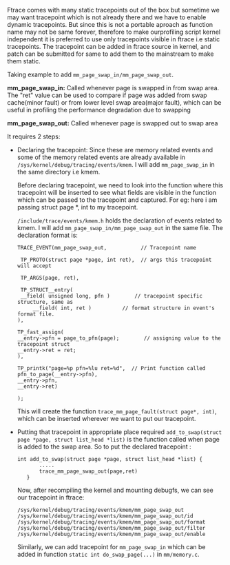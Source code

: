 

Ftrace comes with many static tracepoints out of the box but sometime we may want tracepoint which is not already there and we have to enable dynamic tracepoints. But since this is not a portable aproach as function name may not be same forever, therefore to make ourprofiling script kernel independent it is preferred to use only tracepoints visible in ftrace i.e static tracepoints. The tracepoint can be added in ftrace source in kernel, and patch can be submitted for same to add them to the mainstream to make them static.

Taking example to add `mm_page_swap_in/mm_page_swap_out`.

**mm\_page\_swap\_in:** Called whenever page is swapped in from swap area. The "ret" value can be used to compare if page was added from swap cache(minor fault) or from lower level swap area(major fault), which can
be useful in profiling the performance degradation due to swapping

**mm\_page\_swap\_out:** Called whenever page is swapped out to swap area

It requires 2 steps:
 
* Declaring the tracepoint: Since these are memory related events and some of the memory related events are already available in `/sys/kernel/debug/tracing/events/kmem`. I will add `mm_page_swap_in` in the same directory i.e kmem.

    Before declaring tracepoint, we need to look into the function where this tracepoint will be inserted to see what fields are visible in the function which can be passed to the tracepoint and captured. For eg: here i am passing struct page *, int to my tracepoint.

    `/include/trace/events/kmem.h` holds the declaration of events related to kmem. I will add `mm_page_swap_in/mm_page_swap_out` in the same file. The declaration format is:

    ```  
    TRACE_EVENT(mm_page_swap_out,           // Tracepoint name

     TP_PROTO(struct page *page, int ret),  // args this tracepoint will accept

     TP_ARGS(page, ret),

     TP_STRUCT__entry(
     __field( unsigned long, pfn )        // tracepoint specific structure, same as
         __field( int, ret )          // format structure in event's format file.
    ),

    TP_fast_assign(
    __entry->pfn = page_to_pfn(page);        // assigning value to the tracepoint struct
    __entry->ret = ret;
    ),

    TP_printk("page=%p pfn=%lu ret=%d",  // Print function called
    pfn_to_page(__entry->pfn),
    __entry->pfn,
    __entry->ret)

    );
    ```

    This will create the function `trace_mm_page_fault(struct page*, int)`, which can be inserted wherever we want to put our tracepoint.

* Putting that tracepoint in appropriate place required `add_to_swap(struct page *page, struct list_head *list)` is the function called when page is added to the swap area. So to put the declared tracepoint :
    
    ```
    int add_to_swap(struct page *page, struct list_head *list) {
           ..... 
           trace_mm_page_swap_out(page,ret)
       }
   
    ```
   Now, after recompiling the kernel and mounting debugfs, we can see our tracepoint in ftrace:
   
    ```
   /sys/kernel/debug/tracing/events/kmem/mm_page_swap_out
   /sys/kernel/debug/tracing/events/kmem/mm_page_swap_out/id
   /sys/kernel/debug/tracing/events/kmem/mm_page_swap_out/format
   /sys/kernel/debug/tracing/events/kmem/mm_page_swap_out/filter
   /sys/kernel/debug/tracing/events/kmem/mm_page_swap_out/enable
    ```   
    Similarly, we can add tracepoint for `mm_page_swap_in` which can be added in function `static int do_swap_page(...)` in `mm/memory.c`.